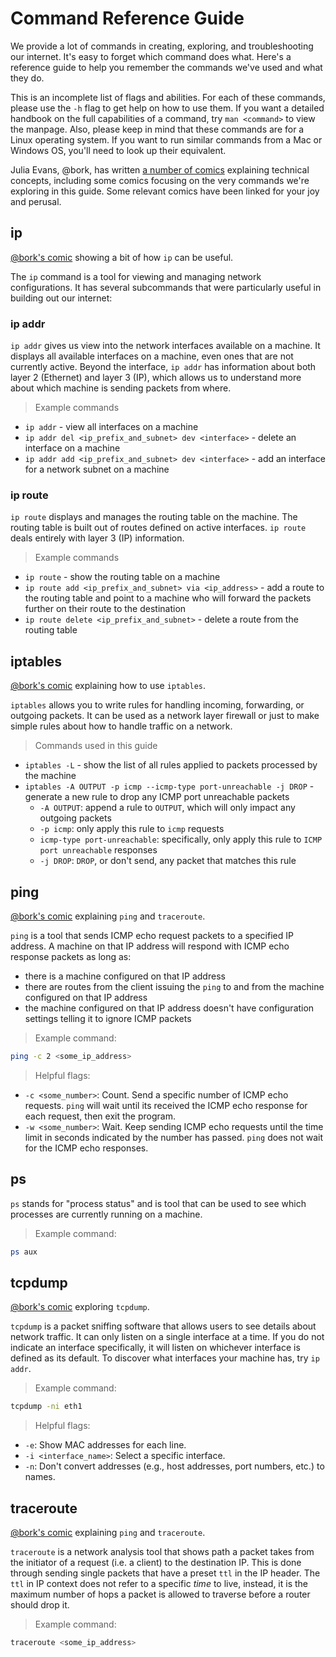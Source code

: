 # Command Reference Guide

We provide a lot of commands in creating, exploring, and troubleshooting our internet. It's easy to forget which command does what. Here's a reference guide to help you remember the commands we've used and what they do.

This is an incomplete list of flags and abilities. For each of these commands, please use the `-h` flag to get help on how to use them. If you want a detailed handbook on the full capabilities of a command, try `man <command>` to view the manpage. Also, please keep in mind that these commands are for a Linux operating system. If you want to run similar commands from a Mac or Windows OS, you'll need to look up their equivalent.

Julia Evans, @bork, has written [a number of comics](https://wizardzines.com/comics/) explaining technical concepts, including some comics focusing on the very commands we're exploring in this guide. Some relevant comics have been linked for your joy and perusal.

## ip

[@bork's comic](https://wizardzines.com/comics/ip/) showing a bit of how `ip` can be useful.

The `ip` command is a tool for viewing and managing network configurations. It has several subcommands that were particularly useful in building out our internet:

### ip addr

`ip addr` gives us view into the network interfaces available on a machine. It displays all available interfaces on a machine, even ones that are not currently active. Beyond the interface, `ip addr` has information about both layer 2 (Ethernet) and layer 3 (IP), which allows us to understand more about which machine is sending packets from where.

> Example commands

* `ip addr` - view all interfaces on a machine
* `ip addr del <ip_prefix_and_subnet> dev <interface>` - delete an interface on a machine
* `ip addr add <ip_prefix_and_subnet> dev <interface>` - add an interface for a network subnet on a machine

### ip route

`ip route` displays and manages the routing table on the machine. The routing table is built out of routes defined on active interfaces. `ip route` deals entirely with layer 3 (IP) information.

> Example commands

* `ip route` - show the routing table on a machine
* `ip route add <ip_prefix_and_subnet> via <ip_address>` - add a route to the routing table and point to a machine who will forward the packets further on their route to the destination
* `ip route delete <ip_prefix_and_subnet>` - delete a route from the routing table

## iptables

[@bork's comic](https://wizardzines.com/comics/iptables/) explaining how to use `iptables`.

`iptables` allows you to write rules for handling incoming, forwarding, or outgoing packets. It can be used as a network layer firewall or just to make simple rules about how to handle traffic on a network.

> Commands used in this guide

* `iptables -L` - show the list of all rules applied to packets processed by the machine
* `iptables -A OUTPUT -p icmp --icmp-type port-unreachable -j DROP` - generate a new rule to drop any ICMP port unreachable packets
  * `-A OUTPUT`: append a rule to `OUTPUT`, which will only impact any outgoing packets
  * `-p icmp`: only apply this rule to `icmp` requests
  * `icmp-type port-unreachable`: specifically, only apply this rule to `ICMP port unreachable` responses
  * `-j DROP`: `DROP`, or don't send, any packet that matches this rule

## ping

[@bork's comic](https://wizardzines.com/comics/ping/) explaining `ping` and `traceroute`.

`ping` is a tool that sends ICMP echo request packets to a specified IP address. A machine on that IP address will respond with ICMP echo response packets as long as:

* there is a machine configured on that IP address
* there are routes from the client issuing the `ping` to and from the machine configured on that IP address
* the machine configured on that IP address doesn't have configuration settings telling it to ignore ICMP packets

> Example command:

```bash
ping -c 2 <some_ip_address>
```

> Helpful flags:

* `-c <some_number>`: Count. Send a specific number of ICMP echo requests. `ping` will wait until its received the ICMP echo response for each request, then exit the program.
* `-w <some_number>`: Wait. Keep sending ICMP echo requests until the time limit in seconds indicated by the number has passed. `ping` does not wait for the ICMP echo responses.

## ps

`ps` stands for "process status" and is tool that can be used to see which processes are currently running on a machine.

> Example command:

```bash
ps aux
```

## tcpdump

[@bork's comic](https://wizardzines.com/comics/tcpdump/) exploring `tcpdump`.

`tcpdump` is a packet sniffing software that allows users to see details about network traffic. It can only listen on a single interface at a time. If you do not indicate an interface specifically, it will listen on whichever interface is defined as its default. To discover what interfaces your machine has, try `ip addr`.

> Example command:

```bash
tcpdump -ni eth1
```

> Helpful flags:

* `-e`: Show MAC addresses for each line.
* `-i <interface_name>`: Select a specific interface.
* `-n`: Don't convert addresses (e.g., host addresses, port numbers, etc.) to names.

## traceroute

[@bork's comic](https://wizardzines.com/comics/ping/) explaining `ping` and `traceroute`.

`traceroute` is a network analysis tool that shows path a packet takes from the initiator of a request (i.e. a client) to the destination IP. This is done through sending single packets that have a preset `ttl` in the IP header. The `ttl` in IP context does not refer to a specific _time_ to live, instead, it is the maximum number of hops a packet is allowed to traverse before a router should drop it.

> Example command:

```bash
traceroute <some_ip_address>
```
